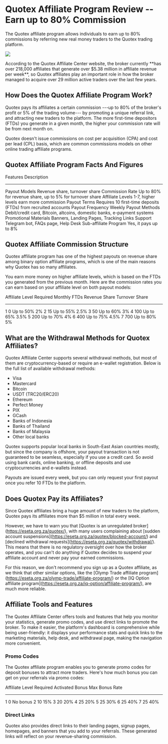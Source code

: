 # Quotex Affiliate Program Review -- Earn up to 80% Commission

The Quotex affiliate program allows individuals to earn up to 80%
commissions by referring new real money traders to the Quotex trading
platform.

[![](https://static.quotex.io/files/4_en/300_250.jpg)](https://traff.sbs/brokerqxlid)

According to the Quotex Affiliate Center website, the broker currently
\*\*has over 218,000 affiliates that generate over \$5.38 million in
affiliate revenue per week\*\*, so Quotex affiliates play an important
role in how the broker managed to acquire over 29 million active traders
over the last few years.

## How Does the Quotex Affiliate Program Work?

Quotex pays its affiliates a certain commission ---up to 80% of the
broker\'s profit or 5% of the trading volume--- by promoting a unique
referral link, and attracting new traders to the platform. The more
first-time depositors (FTDs) you generate in a given month, the higher
your commission rate will be from next month on.

Quotex doesn't issue commissions on cost per acquisition (CPA) and cost
per lead (CPL) basis, which are common commissions models on other
online trading affiliate programs.

## Quotex Affiliate Program Facts And Figures

  Features                Description
  ----------------------- -------------------------------------------------------------------------
  Payout Models           Revenue share, turnover share
  Commission Rate         Up to 80% for revenue share, up to 5% for turnover share
  Affiliate Levels        1-7, higher levels earn more commission
  Payout Terms            Requires 10 first-time deposits (FTDs) from recruited accounts
  Payout Frequency        Weekly
  Payout Methods          Debit/credit card, Bitcoin, altcoins, domestic banks, e-payment systems
  Promotional Materials   Banners, Landing Pages, Tracking Links
  Support                 Telegram bot, FAQs page, Help Desk
  Sub-affiliate Program   Yes, it pays up to 8%

## Quotex Affiliate Commission Structure

Quotex affiliate program has one of the highest payouts on revenue share
among binary option affiliate programs, which is one of the main reasons
why Quotex has so many affiliates.

You earn more money on higher affiliate levels, which is based on the
FTDs you generated from the previous month. Here are the commission
rates you can earn based on your affiliate level on both payout models:

  Affiliate Level   Required Monthly FTDs   Revenue Share   Turnover Share
  ----------------- ----------------------- --------------- ----------------
  1                 0                       Up to 50%       2%
  2                 15                      Up to 55%       2.5%
  3                 50                      Up to 60%       3%
  4                 100                     Up to 65%       3.5%
  5                 200                     Up to 70%       4%
  6                 400                     Up to 75%       4.5%
  7                 700                     Up to 80%       5%

## What are the Withdrawal Methods for Quotex Affiliates?

Quotex Affiliate Center supports several withdrawal methods, but most of
them are cryptocurrency-based or require an e-wallet registration. Below
is the full list of available withdrawal methods:

-   Visa
-   Mastercard
-   Bitcoin
-   USDT (TRC20/ERC20)
-   Ethereum
-   Perfect Money
-   PIX
-   GCash
-   Banks of Indonesia
-   Banks of Thailand
-   Banks of Malaysia
-   Other local banks

Quotex supports popular local banks in South-East Asian countries
mostly, but since the company is offshore, your payout transaction is
not guaranteed to be seamless, especially if you use a credit card. So
avoid using bank cards, online banking, or offline deposits and use
cryptocurrencies and e-wallets instead.

Payouts are issued every week, but you can only request your first
payout once you refer 10 FTDs to the platform.

## Does Quotex Pay its Affiliates?

Since Quotex affiliates bring a huge amount of new traders to the
platform, Quotex pays its affiliates more than \$5 million in total
every week.

However, we have to warn you that \[Quotex is an unregulated
broker\](https://eseta.org.za/quotex/), with many users complaining
about \[sudden account
suspensions\](https://eseta.org.za/quotex/blocked-account/) and
\[declined withdrawal
requests\](https://eseta.org.za/quotex/withdrawal/). This means that
there is no regulatory oversight over how the broker operates, and you
can't do anything if Quotex decides to suspend your affiliate account
and never pay your earned commissions.

For this reason, we don't recommend you sign up as a Quotex affiliate,
as we think that other similar options, like the \[Olymp Trade affiliate
program\](https://eseta.org.za/olymp-trade/affiliate-program/) or the
\[IQ Option affiliate
program\](https://eseta.org.za/iq-option/affiliate-program/), are much
more reliable.

## Affiliate Tools and Features

The Quotex Affiliate Center offers tools and features that help you
monitor your statistics, generate promo codes, and use direct links to
promote the broker. To make it easier, the platform's dashboard is
comprehensive while being user-friendly: it displays your performance
stats and quick links to the marketing materials, help desk, and
withdrawal page, making the navigation more convenient.

### Promo Codes

The Quotex affiliate program enables you to generate promo codes for
deposit bonuses to attract more traders. Here's how much bonus you can
get on your referrals via promo codes:

  Affiliate Level   Required Activated Bonus   Max Bonus Rate
  ----------------- -------------------------- ----------------
  1                 0                          No bonus
  2                 10                         15%
  3                 20                         20%
  4                 25                         20%
  5                 25                         30%
  6                 25                         40%
  7                 25                         40%

### Direct Links

Quotex also provides direct links to their landing pages, signup pages,
homepages, and banners that you add to your referrals. These generated
links will reflect on your revenue-sharing commission.


